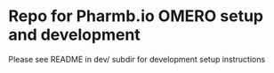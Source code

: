 # Repo for Pharmb.io OMERO setup and development

Please see README in dev/ subdir for development setup instructions
